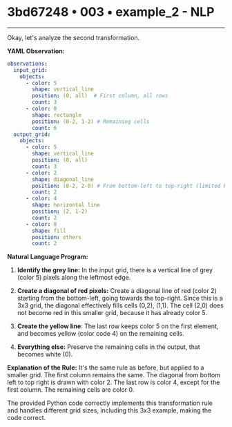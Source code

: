# 3bd67248 • 003 • example_2 - NLP

---
Okay, let's analyze the second transformation.

**YAML Observation:**

```yaml
observations:
  input_grid:
    objects:
      - color: 5
        shape: vertical_line
        position: (0, all)  # First column, all rows
        count: 3
      - color: 0
        shape: rectangle
        position: (0-2, 1-2) # Remaining cells
        count: 6
  output_grid:
    objects:
      - color: 5
        shape: vertical_line
        position: (0, all)
        count: 3
      - color: 2
        shape: diagonal_line
        position: (0-2, 2-0) # From bottom-left to top-right (limited by grid size)
        count: 2
      - color: 4
        shape: horizontal line
        position: (2, 1-2)
        count: 2
      - color: 0
        shape: fill
        position: others
        count: 2
```

**Natural Language Program:**

1.  **Identify the grey line:** In the input grid, there is a vertical line of grey (color 5) pixels along the leftmost edge.

2.  **Create a diagonal of red pixels:** Create a diagonal line of red (color 2) starting from the bottom-left, going towards the top-right. Since this is a 3x3 grid, the diagonal effectively fills cells (0,2), (1,1). The cell (2,0) does not become red in this smaller grid, because it has already color 5.

3.  **Create the yellow line**: The last row keeps color 5 on the first element, and becomes yellow (color code 4) on the remaining cells.

4.  **Everything else:** Preserve the remaining cells in the output, that becomes white (0).

**Explanation of the Rule:**
It's the same rule as before, but applied to a smaller grid. The first column remains the same. The diagonal from bottom left to top right is drawn with color 2.
The last row is color 4, except for the first column.
The remaining cells are color 0.

The provided Python code correctly implements this transformation rule and handles different grid sizes, including this 3x3 example, making the code correct.

